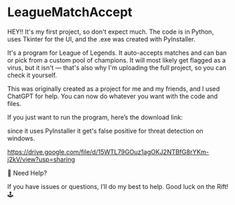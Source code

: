# LeagueMatchAccept
HEY!! It's my first project, so don't expect much.
The code is in Python, uses Tkinter for the UI, and the .exe was created with PyInstaller.

It's a program for League of Legends. It auto-accepts matches and can ban or pick from a custom pool of champions.
It will most likely get flagged as a virus, but it isn't — that's also why I'm uploading the full project, so you can check it yourself.

This was originally created as a project for me and my friends, and I used ChatGPT for help.
You can now do whatever you want with the code and files.

If you just want to run the program, here’s the download link:

since it uses PyInstaller it get's false positive for threat detection on windows.

https://drive.google.com/file/d/15WTL79GOuz1agOKJ2NTBfG8rYKm-j2kV/view?usp=sharing

💬 Need Help?

If you have issues or questions, I’ll do my best to help.
Good luck on the Rift! 🕹️
